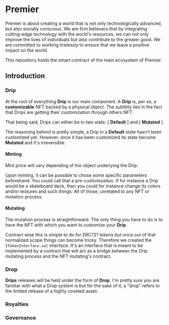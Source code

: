 # Premier

Premier is about creating a world that is not only technologically advanced, but also socially conscious. We are firm believers that by integrating cutting-edge technology with the world's resources, we can not only improve the lives of individuals but also contribute to the greater good. We are committed to working tirelessly to ensure that we leave a positive impact on the world.

This repository holds the smart-contract of the main ecosystem of Premier.

## Introduction

### Drip

At the root of everything **Drip** is our main component. A **Drip** is, per se, a **customizable** NFT backed by a physical object. The subtility lies in the fact that Drips are getting their customization through others NFT.

That being said, Drips can either be in two state: [ **Default** ] and [ **Mutated** ].

The reasoning behind is pretty simple, a Drip in a **Default** state hasn't been customized yet. However, once it has been customized its state become **Mutated** and it's irreversible.

#### Minting

Mint price will vary depending of the object underlying the Drip.

Upon minting, it can be possible to chose some specific parameters beforehand. You could call that a pre-customization. If for instance a Drip would be a skateboard deck, then you could for instance change its colors and/or textures and such things. All of those, unrelated to any NFT or mutation process.

#### Mutating

The mutation process is straightforward. The only thing you have to do is to have the NFT with which you want to customize your **Drip**.

Contract wise this is simple to do for ERC721 tokens but once out of that normalized scope things can become tricky. Therefore we created the `ITokenInterface.sol` interface. It's an interface that is meant to be implemented by a contract that will act as a bridge between the Drip mutating process and the NFT mutating's contract.

### Drop

**Drips** releases will be held under the form of **Drop**. I'm pretty sure you are familiar with what a Drop system is but for the sake of it, a "drop" refers to the limited release of a highly coveted asset.

### Royalties

### Governance
